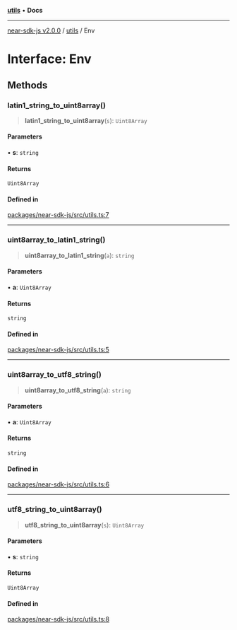 [**utils**](../README.md) • **Docs**

***

[near-sdk-js v2.0.0](../../packages.md) / [utils](../README.md) / Env

# Interface: Env

## Methods

### latin1\_string\_to\_uint8array()

> **latin1\_string\_to\_uint8array**(`s`): `Uint8Array`

#### Parameters

• **s**: `string`

#### Returns

`Uint8Array`

#### Defined in

[packages/near-sdk-js/src/utils.ts:7](https://github.com/dim-daskalov/near-sdk-js/blob/be0ff522287d0e67e883a4ff1964fefe089540e8/packages/near-sdk-js/src/utils.ts#L7)

***

### uint8array\_to\_latin1\_string()

> **uint8array\_to\_latin1\_string**(`a`): `string`

#### Parameters

• **a**: `Uint8Array`

#### Returns

`string`

#### Defined in

[packages/near-sdk-js/src/utils.ts:5](https://github.com/dim-daskalov/near-sdk-js/blob/be0ff522287d0e67e883a4ff1964fefe089540e8/packages/near-sdk-js/src/utils.ts#L5)

***

### uint8array\_to\_utf8\_string()

> **uint8array\_to\_utf8\_string**(`a`): `string`

#### Parameters

• **a**: `Uint8Array`

#### Returns

`string`

#### Defined in

[packages/near-sdk-js/src/utils.ts:6](https://github.com/dim-daskalov/near-sdk-js/blob/be0ff522287d0e67e883a4ff1964fefe089540e8/packages/near-sdk-js/src/utils.ts#L6)

***

### utf8\_string\_to\_uint8array()

> **utf8\_string\_to\_uint8array**(`s`): `Uint8Array`

#### Parameters

• **s**: `string`

#### Returns

`Uint8Array`

#### Defined in

[packages/near-sdk-js/src/utils.ts:8](https://github.com/dim-daskalov/near-sdk-js/blob/be0ff522287d0e67e883a4ff1964fefe089540e8/packages/near-sdk-js/src/utils.ts#L8)
